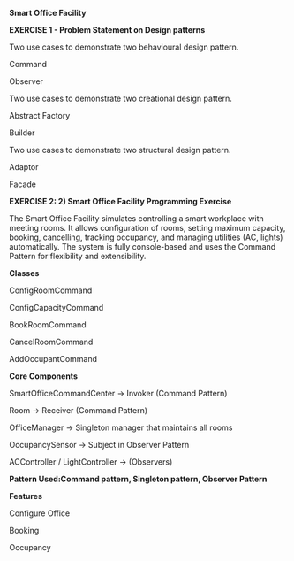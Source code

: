 **Smart Office Facility** 

**EXERCISE 1 - Problem Statement on Design patterns**

Two use cases to demonstrate two behavioural design pattern.

Command

Observer

Two use cases to demonstrate two creational design pattern.

Abstract Factory

Builder

Two use cases to demonstrate two structural design pattern.

Adaptor

Facade

**EXERCISE 2: 2) Smart Office Facility Programming Exercise**

The Smart Office Facility simulates controlling a smart workplace with meeting rooms.
It allows configuration of rooms, setting maximum capacity, booking, cancelling, tracking occupancy, and managing utilities (AC, lights) automatically.
The system is fully console-based and uses the Command Pattern for flexibility and extensibility.

**Classes**

ConfigRoomCommand 

ConfigCapacityCommand 

BookRoomCommand 

CancelRoomCommand 

AddOccupantCommand 

**Core Components**

SmartOfficeCommandCenter → Invoker (Command Pattern)

Room → Receiver (Command Pattern)

OfficeManager → Singleton manager that maintains all rooms

OccupancySensor → Subject in Observer Pattern

ACController / LightController → (Observers)

**Pattern Used:Command pattern, Singleton pattern, Observer Pattern**

**Features**

Configure Office

Booking

Occupancy


